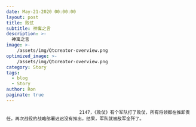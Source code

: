 ```yaml
---
date: May-21-2020 00:00:00
layout: post
title: 败仗
subtitle: 神寓之言
description: >-
  神寓之言
image: >-
    /assets/img/Qtcreator-overview.png
optimized_image: >-
    /assets/img/Qtcreator-overview.png
category: Story
tags:
  - blog
  - Story
author: Ron
paginate: true
---
```


							　　2147，《败仗》有个军队打了败仗，所有将领都在推卸责任，再次战役的战略部署迟迟没有推出，结果，军队就被敌军全歼了。
							
							
						